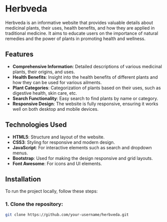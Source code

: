 # Herbveda

Herbveda is an informative website that provides valuable details about medicinal plants, their uses, health benefits, and how they are applied in traditional medicine. It aims to educate users on the importance of natural remedies and the power of plants in promoting health and wellness.

## Features

- **Comprehensive Information**: Detailed descriptions of various medicinal plants, their origins, and uses.
- **Health Benefits**: Insight into the health benefits of different plants and how they can be used for various ailments.
- **Plant Categories**: Categorization of plants based on their uses, such as digestive health, skin care, etc.
- **Search Functionality**: Easy search to find plants by name or category.
- **Responsive Design**: The website is fully responsive, ensuring it works well on both desktop and mobile devices.

## Technologies Used

- **HTML5**: Structure and layout of the website.
- **CSS3**: Styling for responsive and modern design.
- **JavaScript**: For interactive elements such as search and dropdown menus.
- **Bootstrap**: Used for making the design responsive and grid layouts.
- **Font Awesome**: For icons and UI elements.

## Installation

To run the project locally, follow these steps:

### 1. Clone the repository:

```bash
git clone https://github.com/your-username/herbveda.git
